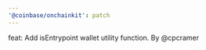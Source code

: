 ```yaml
---
'@coinbase/onchainkit': patch
---
```


feat: Add isEntrypoint wallet utility function. By @cpcramer

